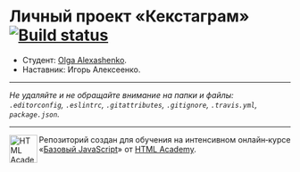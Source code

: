 # Личный проект «Кекстаграм» [![Build status][travis-image]][travis-url]

* Студент: [Olga Alexashenko](https://up.htmlacademy.ru/javascript/10/user/103731).
* Наставник: Игорь Алексеенко.

---

_Не удаляйте и не обращайте внимание на папки и файлы:_<br>
_`.editorconfig`, `.eslintrc`, `.gitattributes`, `.gitignore`, `.travis.yml`, `package.json`._

---

<a href="https://htmlacademy.ru/intensive/javascript"><img align="left" width="50" height="50" title="HTML Academy" src="https://up.htmlacademy.ru/static/img/intensive/javascript/logo-for-github.svg"></a>

Репозиторий создан для обучения на интенсивном онлайн‑курсе «[Базовый JavaScript](https://htmlacademy.ru/intensive/javascript)» от [HTML Academy](https://htmlacademy.ru).

[travis-image]: https://travis-ci.org/htmlacademy-javascript/103731-kekstagram.svg?branch=master
[travis-url]: https://travis-ci.org/htmlacademy-javascript/103731-kekstagram
